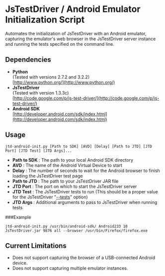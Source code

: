 # JsTestDriver / Android Emulator Initialization Script

Automates the initialization of JsTestDriver with an Android emulator,
capturing the emulator's web browser in the JsTestDriver server instance
and running the tests specified on the command line.

## Dependencies

- **Python**  
  (Tested with versions 2.7.2 and 3.2.2)  
  [http://www.python.org/](http://www.python.org/)
- **JsTestDriver**  
  (Tested with version 1.3.3c)  
  [http://code.google.com/p/js-test-driver/](http://code.google.com/p/js-test-driver/)
- **Android SDK**  
  [http://developer.android.com/sdk/index.html](http://developer.android.com/sdk/index.html)

## Usage

`jtd-android-init.py [Path to SDK] [AVD] [Delay] [Path to JTD] [JTD Port] [JTD Test] [JTD Args]...`

- **Path to SDK** : The path to your local Android SDK directory
- **AVD**         : The name of the Android Virtual Device to start
- **Delay**       : The number of seconds to wait for the Android browser to
  finish loading the JsTestDriver test page
- **Path to JTD** : The path to your JsTestDriver JAR file
- **JTD Port**    : The port on which to start the JsTestDriver server
- **JTD Test**    : The JsTestDriver tests to run
  (This should be a proper value for the JsTestDriver "[--tests](http://code.google.com/p/js-test-driver/wiki/CommandLineFlags#--tests)" option)
- **JTD Args**    : Additional arguments to pass to JsTestDriver when running tests

###Example

`jtd-android-init.py /usr/bin/android-sdk/ Android233 10 JsTestDriver.jar 9876 all --browser /usr/bin/Firefox/firefox.exe`

## Current Limitations

- Does not support capturing the browser of a USB-connected Android device.
- Does not support capturing multiple emulator instances.

